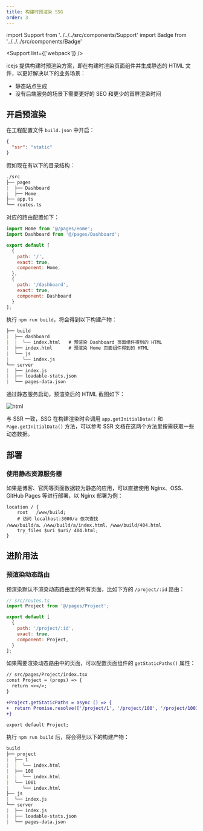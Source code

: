 ```yaml
---
title: 构建时预渲染 SSG
order: 3
---
```


import Support from '../../../src/components/Support'
import Badge from '../../../src/components/Badge'

<Support list={['webpack']} /><Badge text="2.0.0" />

icejs 提供构建时预渲染方案，即在构建时渲染页面组件并生成静态的 HTML 文件，以更好解决以下的业务场景：

- 静态站点生成
- 没有后端服务的场景下需要更好的 SEO 和更少的首屏渲染时间

## 开启预渲染

在工程配置文件 `build.json` 中开启：

```json
{
  "ssr": "static"
}
```

假如现在有以下的目录结构：

```markdown
./src
├── pages
|  ├── Dashboard
|  ├── Home
├── app.ts
└── routes.ts
```

对应的路由配置如下：

```js
import Home from '@/pages/Home';
import Dashboard from '@/pages/Dashboard';

export default [
  {
    path: '/',
    exact: true,
    component: Home,
  },
  {
    path: '/dashboard',
    exact: true,
    component: Dashboard
  }
];
```

执行 `npm run build`，将会得到以下构建产物：

```markdown
├── build
|  ├── dashboard
|  |  └── index.html   # 预渲染 Dashboard 页面组件得到的 HTML
|  ├── index.html      # 预渲染 Home 页面组件得到的 HTML
|  └── js
|     └── index.js
└── server
|  ├── index.js
|  ├── loadable-stats.json
|  └── pages-data.json
```

通过静态服务启动，预渲染后的 HTML 截图如下：

![html](https://img.alicdn.com/imgextra/i1/O1CN01U6YANR1scx8IMIz6A_!!6000000005788-2-tps-2468-1750.png)

与 SSR 一致，SSG 在构建渲染时会调用 `app.getInitialData()` 和 `Page.getInitialData()` 方法，可以参考 SSR 文档在这两个方法里按需获取一些动态数据。

## 部署

### 使用静态资源服务器

如果是博客、官网等页面数据较为静态的应用，可以直接使用 Nginx、OSS、GitHub Pages 等进行部署，以 Nginx 部署为例：

```plain
location / {
    root   /www/build;
    # 访问 localhost:3000/a 依次查找 /www/build/a、/www/build/a/index.html、/www/build/404.html
    try_files $uri $uri/ 404.html;
}
```

## 进阶用法

### 预渲染动态路由

预渲染默认不渲染动态路由里的所有页面，比如下方的 `/project/:id` 路由：

```js
// src/routes.ts
import Project from '@/pages/Project';

export default [
  {
    path: '/project/:id',
    exact: true,
    component: Project,
  }
];
```

如果需要渲染动态路由中的页面，可以配置页面组件的 `getStaticPaths()` 属性：

```diff
// src/pages/Project/index.tsx
const Project = (props) => {
  return <></>;
}

+Project.getStaticPaths = async () => {
+  return Promise.resolve(['/project/1', '/project/100', '/project/1001']);
+}

export default Project;
```

执行 `npm run build` 后，将会得到以下的构建产物：

```markdown
build
├── project
|  ├── 1
|  |  └── index.html
|  ├── 100
|  |  └── index.html
|  └── 1001
|     └── index.html
├── js
|  └── index.js
└── server
|  ├── index.js
|  ├── loadable-stats.json
|  └── pages-data.json
```